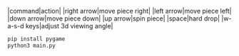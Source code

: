 |command|action|
|right arrow|move piece right|
|left arrow|move piece left|
|down arrow|move piece down|
|up arrow|spin piece|
|space|hard drop|
|w-a-s-d keys|adjust 3d viewing angle|




```sh
pip install pygame
python3 main.py
```
